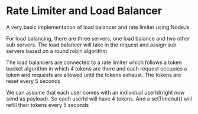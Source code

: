 # Rate Limiter and Load Balancer

A very basic implementation of load balancer and rate limiter using NodeJs

For load balancing, there are three servers, one load balance and two other sub servers. The load balancer will take in the request and assign sub servers based on a round robin algorithm

The load balancers are connected to a rate limiter which follows a token bucket algorithm in which 4 tokens are there and each request occupies a token and requests are allowed until the tokens exhaust. The tokens are reset every 5 seconds

We can assume that each user comes with an individual userId(right now send as payload). So each userId will have 4 tokens. And a setTimeout() will refill their tokens every 5 seconds
